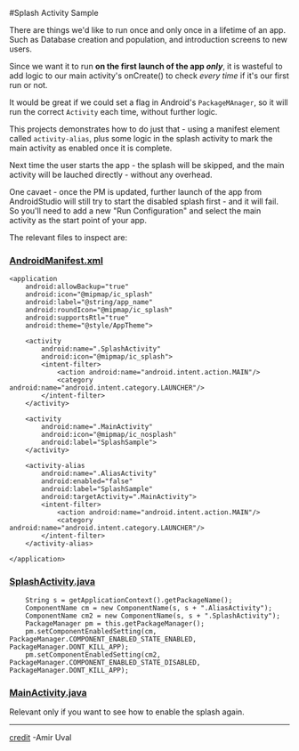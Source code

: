 #Splash Activity Sample

There are things we'd like to run once and only once in a lifetime of an app.
Such as Database creation and population, and introduction screens to new users.

Since we want it to run **on the first launch of the app _only_**, it is wasteful to add logic to our main activity's
onCreate() to check _every time_ if it's our first run or not.

It would be great if we could set a flag in Android's `PackageMAnager`, so it will run the correct
`Activity` each time, without further logic.

This projects demonstrates how to do just that - using a manifest element called `activity-alias`, plus 
 some logic in the splash activity to mark the main activity as enabled once it is complete.
 
Next time the user starts the app - the splash will be skipped, and the main activity will be lauched
directly - without any overhead.
 
 One cavaet - once the PM is updated, further launch of the app from AndroidStudio will still try to
 start the disabled splash first - and it will fail. So you'll need to add a new "Run Configuration"
and select the main activity as the start point of your app.
 

The relevant files to inspect are:
### [AndroidManifest.xml](https://github.com/auval/SplashActivityExample/blob/master/app/src/main/AndroidManifest.xml)
  
  
```    
<application
    android:allowBackup="true"
    android:icon="@mipmap/ic_splash"
    android:label="@string/app_name"
    android:roundIcon="@mipmap/ic_splash"
    android:supportsRtl="true"
    android:theme="@style/AppTheme">

    <activity
        android:name=".SplashActivity"
        android:icon="@mipmap/ic_splash">
        <intent-filter>
            <action android:name="android.intent.action.MAIN"/>
            <category android:name="android.intent.category.LAUNCHER"/>
        </intent-filter>
    </activity>

    <activity
        android:name=".MainActivity"
        android:icon="@mipmap/ic_nosplash"
        android:label="SplashSample">
    </activity>

    <activity-alias
        android:name=".AliasActivity"
        android:enabled="false"
        android:label="SplashSample"
        android:targetActivity=".MainActivity">
        <intent-filter>
            <action android:name="android.intent.action.MAIN"/>
            <category android:name="android.intent.category.LAUNCHER"/>
        </intent-filter>
    </activity-alias>

</application>
```
  
### [SplashActivity.java](https://github.com/auval/SplashActivityExample/blob/master/app/src/main/java/com/mindtheapps/splashactivityexample/SplashActivity.java)
 
````        
    String s = getApplicationContext().getPackageName();
    ComponentName cm = new ComponentName(s, s + ".AliasActivity");
    ComponentName cm2 = new ComponentName(s, s + ".SplashActivity");
    PackageManager pm = this.getPackageManager();
    pm.setComponentEnabledSetting(cm, PackageManager.COMPONENT_ENABLED_STATE_ENABLED, PackageManager.DONT_KILL_APP);
    pm.setComponentEnabledSetting(cm2, PackageManager.COMPONENT_ENABLED_STATE_DISABLED, PackageManager.DONT_KILL_APP);
````
 
### [MainActivity.java](https://github.com/auval/SplashActivityExample/blob/master/app/src/main/java/com/mindtheapps/splashactivityexample/MainActivity.java) 
Relevant only if you want to see how to enable the splash again.


---
 [credit](http://stackoverflow.com/a/36669356/1180898)
 -Amir Uval
 